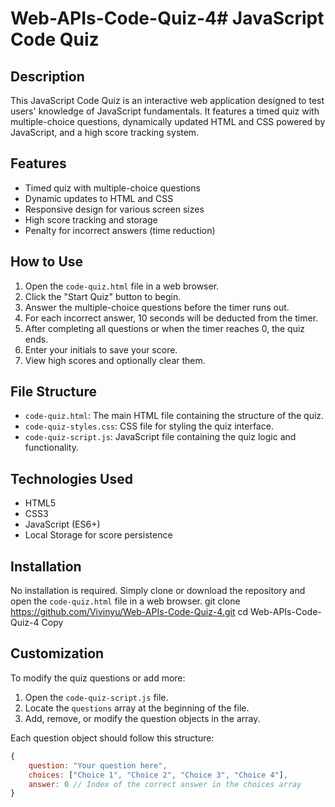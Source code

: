 # Web-APIs-Code-Quiz-4# JavaScript Code Quiz

## Description

This JavaScript Code Quiz is an interactive web application designed to test users' knowledge of JavaScript fundamentals. It features a timed quiz with multiple-choice questions, dynamically updated HTML and CSS powered by JavaScript, and a high score tracking system.

## Features

- Timed quiz with multiple-choice questions
- Dynamic updates to HTML and CSS
- Responsive design for various screen sizes
- High score tracking and storage
- Penalty for incorrect answers (time reduction)

## How to Use

1. Open the `code-quiz.html` file in a web browser.
2. Click the "Start Quiz" button to begin.
3. Answer the multiple-choice questions before the timer runs out.
4. For each incorrect answer, 10 seconds will be deducted from the timer.
5. After completing all questions or when the timer reaches 0, the quiz ends.
6. Enter your initials to save your score.
7. View high scores and optionally clear them.

## File Structure

- `code-quiz.html`: The main HTML file containing the structure of the quiz.
- `code-quiz-styles.css`: CSS file for styling the quiz interface.
- `code-quiz-script.js`: JavaScript file containing the quiz logic and functionality.

## Technologies Used

- HTML5
- CSS3
- JavaScript (ES6+)
- Local Storage for score persistence

## Installation

No installation is required. Simply clone or download the repository and open the `code-quiz.html` file in a web browser.
git clone https://github.com/Vivinyu/Web-APIs-Code-Quiz-4.git
cd Web-APIs-Code-Quiz-4
Copy
## Customization

To modify the quiz questions or add more:

1. Open the `code-quiz-script.js` file.
2. Locate the `questions` array at the beginning of the file.
3. Add, remove, or modify the question objects in the array.

Each question object should follow this structure:

```javascript
{
    question: "Your question here",
    choices: ["Choice 1", "Choice 2", "Choice 3", "Choice 4"],
    answer: 0 // Index of the correct answer in the choices array
}

